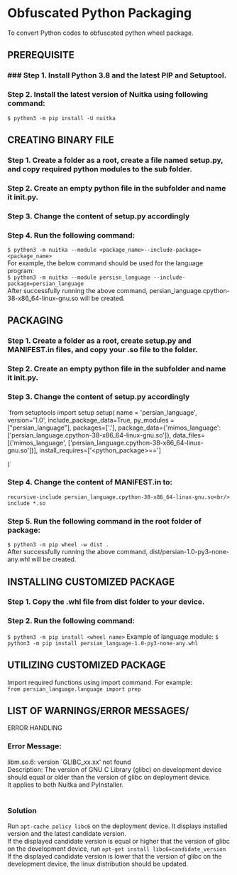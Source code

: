 # Obfuscated Python Packaging
To convert Python codes to obfuscated python wheel package.<br/>
 
## PREREQUISITE
### ### Step 1. Install Python 3.8 and the latest PIP and Setuptool.<br/>
### Step 2. Install the latest version of Nuitka using following command:<br/>
`$ python3 -m pip install -U nuitka`

## CREATING BINARY FILE
### Step 1. Create a folder as a root, create a file named setup.py, and copy required python modules to the sub folder.<br/>
### Step 2. Create an empty python file in the subfolder and name it __init__.py.<br/>
### Step 3. Change the content of setup.py accordingly <br/>
### Step 4. Run the following command:<br/>
`$ python3 -m nuitka --module <package_name>--include-package=<package_name>`<br/>
For example, the below command should be used for the language program:<br/>
`$ python3 -m nuitka --module persisn_language --include-package=persian_language`<br/>
After successfully running the above command, persian_language.cpython-38-x86_64-linux-gnu.so will be created.
## PACKAGING
### Step 1. Create a folder as a root, create setup.py and MANIFEST.in files, and copy your .so file to the folder.<br/>
### Step 2. Create an empty python file in the subfolder and name it __init__.py.<br/>
### Step 3. Change the content of setup.py accordingly<br/>
`from setuptools import setup
setup(
    name = 'persian_language',
    version='1.0',
    include_package_data=True,
    py_modules = ["persian_language"],
    packages=['.'],
    package_data={'mimos_language': ['persian_language.cpython-38-x86_64-linux-gnu.so']},
    data_files=[('mimos_language', ['persian_language.cpython-38-x86_64-linux-gnu.so'])],
    install_requires=['<python_package>==<version>']

)`<br/>

### Step 4. Change the content of  MANIFEST.in to:<br/>
`recursive-include persian_language.cpython-38-x86_64-linux-gnu.so<br/>
include *.so`<br/>
### Step 5. Run the following command  in the  root folder of package:<br/>
`$ python3 -m pip wheel -w dist .`<br/>
After successfully running the above command, dist/persian-1.0-py3-none-any.whl will be created.
## INSTALLING CUSTOMIZED PACKAGE
### Step 1. Copy the .whl file from dist folder to your device. <br/>
### Step 2.  Run the following command:<br/>
`$ python3 -m pip install <wheel name>`
Example of language module: 
`$ python3 -m pip install persian_language-1.0-py3-none-any.whl`
## UTILIZING CUSTOMIZED PACKAGE
Import required functions using import command. For example:<br/>
`from persian_language.language import prep`

## LIST OF WARNINGS/ERROR MESSAGES/
ERROR HANDLING
### Error Message:    
libm.so.6: version `GLIBC_xx.xx' not found<br/>
	Description:	The version of GNU C Library (glibc) on development device should equal or older than the version of glibc on deployment device. 
	<br/>It applies to both Nuitka and PyInstaller.<br/>
	<br/>
### Solution
Run `apt-cache policy libc6` on the deployment device. It displays installed version and the latest candidate version.<br/>
If the displayed candidate version is equal or higher that the version of glibc on the development device, run `apt-get install libc6=candidate_version`<br/>
If the displayed candidate version is lower that the version of glibc on the development device, the linux distribution should be updated.<br/>
